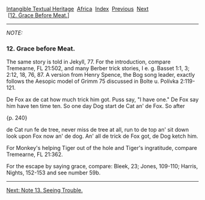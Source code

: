 [Intangible Textual Heritage](../../index)  [Africa](../index) 
[Index](index)  [Previous](jas011n)  [Next](jas013n)   
 \[[12. Grace Before Meat.](jas012)\]

------------------------------------------------------------------------

*NOTE:* 

### 12. Grace before Meat.

The same story is told in Jekyll, 77. For the introduction, compare
Tremearne, FL 21:502, and many Berber trick stories, I e. g. Basset 1:1,
3; 2:12, 18, 76, 87. A version from Henry Spence, the Bog song leader,
exactly follows the Aesopic model of Grimm 75 discussed in Bolte u.
Polívka 2:119-121.

De Fox ax de cat how much trick him got. Puss say, "I have one." De Fox
say him have ten time ten. So one day Dog start de Cat an' de Fox. So
after

{p. 240}

de Cat run fe de tree, never miss de tree at all, run to de top an' sit
down look upon Fox now an' de dog. An' all de trick de Fox got, de Dog
ketch him.

For Monkey's helping Tiger out of the hole and Tiger's ingratitude,
compare Tremearne, FL 21:362.

For the escape by saying grace, compare: Bleek, 23; Jones, 109-110;
Harris, Nights, 152-153 and see number 59b.

------------------------------------------------------------------------

[Next: Note 13. Seeing Trouble.](jas013n)
